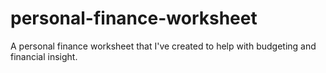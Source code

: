 # personal-finance-worksheet
A personal finance worksheet that I've created to help with budgeting and financial insight.
